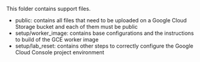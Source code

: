 This folder contains support files. 

* public: contains all files that need to be uploaded on a Google Cloud Storage bucket and each of them must be public
* setup/worker_image: contains base configurations and the instructions to build of the GCE worker image
* setup/lab_reset: contains other steps to correctly configure the Google Cloud Console project environment